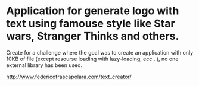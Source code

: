 # Application for generate logo with text using famouse style like Star wars, Stranger Thinks and others.
Create for a challenge where the goal was to create an application with only 10KB of file (except resourse loading with lazy-loading, ecc...), no one external library has been used.

http://www.federicofrascapolara.com/text_creator/

